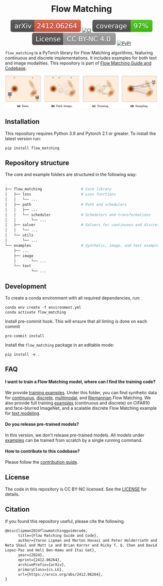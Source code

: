 <div align="center">

# Flow Matching

[![arXiv](assets/arXiv-2412.06264-red.svg)](https://arxiv.org/abs/2412.06264)
[![CI](https://github.com/facebookresearch/flow_matching/actions/workflows/ci.yaml/badge.svg)](https://github.com/facebookresearch/flow_matching/actions/workflows/ci.yaml)
[![Coverage](https://github.com/facebookresearch/flow_matching/raw/refs/heads/gh-pages/coverage/coverage-badge.svg)](https://stunning-potato-4k4z71e.pages.github.io/coverage/)
[![License: CC BY-NC 4.0](assets/License-CC_BY--NC_4.0-lightgrey.svg)](https://creativecommons.org/licenses/by-nc/4.0/)
[![PyPI](https://img.shields.io/pypi/v/flow-matching)](https://pypi.org/project/flow-matching/)


</div>

`flow_matching` is a PyTorch library for Flow Matching algorithms, featuring continuous and discrete implementations. It includes examples for both text and image modalities. This repository is part of [Flow Matching Guide and Codebase](https://arxiv.org/abs/2412.06264).


![](./assets/teaser.png)

## Installation

This repository requires Python 3.9 and Pytorch 2.1 or greater. To install the latest version run:
```
pip install flow_matching
```

## Repository structure

The core and example folders are structured in the following way:
```bash
.
├── flow_matching                  # Core library
│   ├── loss                       # Loss functions
│   │   └── ...
│   ├── path                       # Path and schedulers
│   │   ├── ...
│   │   └── scheduler              # Schedulers and transformations
│   │       └── ...
│   ├── solver                     # Solvers for continuous and discrete flows
│   │   └── ...
│   └── utils
│       └── ...
└── examples                       # Synthetic, image, and text examples
    ├── ...
    ├── image
    │       └── ...
    └── text 
            └── ...
```

## Development

To create a conda environment with all required dependencies, run:
```
conda env create -f environment.yml
conda activate flow_matching
```

Install pre-commit hook. This will ensure that all linting is done on each commit
```
pre-commit install
```

Install the `flow_matching` package in an editable mode:
```
pip install -e .
```

## FAQ

#### I want to train a Flow Matching model, where can I find the training code?

We provide [training examples](examples). Under this folder, you can find synthetic data for [continuous](examples/2d_flow_matching.ipynb), [discrete](examples/2d_discrete_flow_matching.ipynb), [multimodal](examples/2d_multimodal_flow_matching.ipynb), and [Riemannian](examples/2d_riemannian_flow_matching_flat_torus.ipynb) Flow Matching. We also provide full training [examples](examples/image) (continuous and discrete) on CIFAR10 and face-blurred ImageNet, and a scalable discrete Flow Matching example for [text modeling](examples/text).

#### Do you release pre-trained models?

In this version, we don't release pre-trained models. All models under [examples](examples) can be trained from scratch by a single running command. 

#### How to contribute to this codebase?
Please follow the [contribution guide](CONTRIBUTING.md).

## License

The code in this repository is CC BY-NC licensed. See the [LICENSE](LICENSE) for details.

## Citation

If you found this repository useful, please cite the following.

```
@misc{lipman2024flowmatchingguidecode,
      title={Flow Matching Guide and Code}, 
      author={Yaron Lipman and Marton Havasi and Peter Holderrieth and Neta Shaul and Matt Le and Brian Karrer and Ricky T. Q. Chen and David Lopez-Paz and Heli Ben-Hamu and Itai Gat},
      year={2024},
      eprint={2412.06264},
      archivePrefix={arXiv},
      primaryClass={cs.LG},
      url={https://arxiv.org/abs/2412.06264}, 
}
```

